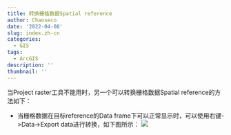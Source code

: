 ```yaml
---
title: 转换栅格数据Spatial reference
author: Chaoseco
date: '2022-04-08'
slug: index.zh-cn
categories:
  - GIS
tags:
  - ArcGIS
description: ''
thumbnail: ''
---
```

当Project raster工具不能用时，另一个可以转换栅格数据Spatial reference的方法如下：

+ 当栅格数据在目标reference的Data frame下可以正常显示时，可以使用右键->Data->Export data进行转换，如下图所示：
![](/spatial_ref.png)
